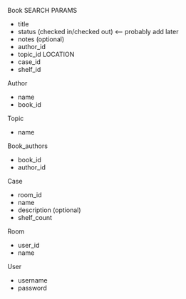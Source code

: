 Book
  SEARCH PARAMS
  - title
  - status (checked in/checked out) <-- probably add later
  - notes (optional)
  - author_id
  - topic_id
  LOCATION
  - case_id
  - shelf_id

Author
  - name
  - book_id

Topic
  - name

Book_authors
  - book_id
  - author_id

Case
  - room_id
  - name
  - description (optional)
  - shelf_count

Room
  - user_id
  - name  

User
  - username
  - password
